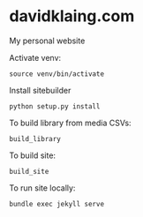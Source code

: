 # davidklaing.com

My personal website

Activate venv:

```
source venv/bin/activate
```

Install sitebuilder

```
python setup.py install
```

To build library from media CSVs:

```
build_library
```

To build site:

```
build_site
```

To run site locally:

```
bundle exec jekyll serve
```